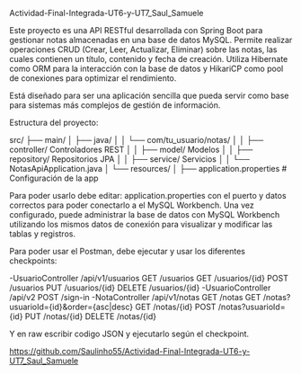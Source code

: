 Actividad-Final-Integrada-UT6-y-UT7_Saul_Samuele

Este proyecto es una API RESTful desarrollada con Spring Boot para gestionar notas almacenadas en una base de datos MySQL. Permite realizar operaciones CRUD (Crear, Leer, Actualizar, Eliminar) sobre las notas, las cuales contienen un título, contenido y fecha de creación. Utiliza Hibernate como ORM para la interacción con la base de datos y HikariCP como pool de conexiones para optimizar el rendimiento.

Está diseñado para ser una aplicación sencilla que pueda servir como base para sistemas más complejos de gestión de información.

Estructura del proyecto:

src/
├── main/
│ ├── java/
│ │ └── com/tu_usuario/notas/
│ │ ├── controller/  Controladores REST
│ │ ├── model/ Modelos
│ │ ├── repository/ Repositorios JPA
│ │ ├── service/ Servicios
│ │ └── NotasApiApplication.java
│ └── resources/
│ ├── application.properties # Configuración de la app

Para poder usarlo debe editar: application.properties con el puerto y datos correctos para poder conectarlo a el MySQL Workbench. Una vez configurado, puede administrar la base de datos con MySQL Workbench utilizando los mismos datos de conexión para visualizar y modificar las tablas y registros.

Para poder usar el Postman, debe ejecutar y usar los diferentes checkpoints:

-UsuarioController /api/v1/usuarios
  GET /usuarios
  GET /usuarios/{id}
  POST /usuarios
  PUT /usuarios/{id}
  DELETE /usuarios/{id}
-UsuarioController /api/v2
  POST /sign-in
-NotaController /api/v1/notas
  GET /notas
  GET /notas?usuarioId={id}&order={asc|desc}
  GET /notas/{id}
  POST /notas?usuarioId={id}
  PUT /notas/{id}
  DELETE /notas/{id}

Y en raw escribir codigo JSON y ejecutarlo según el checkpoint. 

https://github.com/Saulinho55/Actividad-Final-Integrada-UT6-y-UT7_Saul_Samuele
